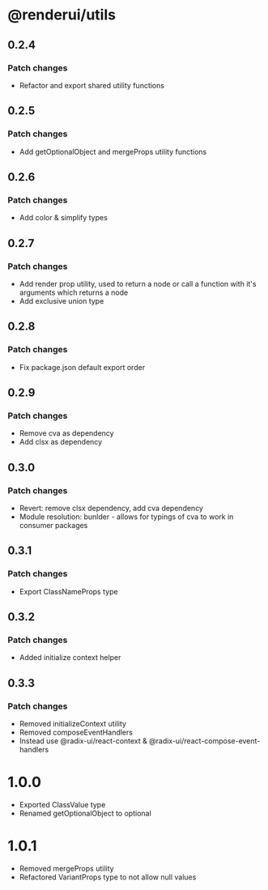 # @renderui/utils

## 0.2.4

### Patch changes

- Refactor and export shared utility functions

## 0.2.5

### Patch changes

- Add getOptionalObject and mergeProps utility functions

## 0.2.6

### Patch changes

- Add color & simplify types

## 0.2.7

### Patch changes

- Add render prop utility, used to return a node or call a function with it's arguments which returns a node
- Add exclusive union type

## 0.2.8

### Patch changes

- Fix package.json default export order

## 0.2.9

### Patch changes

- Remove cva as dependency
- Add clsx as dependency

## 0.3.0

### Patch changes

- Revert: remove clsx dependency, add cva dependency
- Module resolution: bunlder - allows for typings of cva to work in consumer packages

## 0.3.1

### Patch changes

- Export ClassNameProps type

## 0.3.2

### Patch changes

- Added initialize context helper

## 0.3.3

### Patch changes

- Removed initializeContext utility
- Removed composeEventHandlers
- Instead use @radix-ui/react-context & @radix-ui/react-compose-event-handlers

# 1.0.0

- Exported ClassValue type
- Renamed getOptionalObject to optional

# 1.0.1

- Removed mergeProps utility
- Refactored VariantProps type to not allow null values